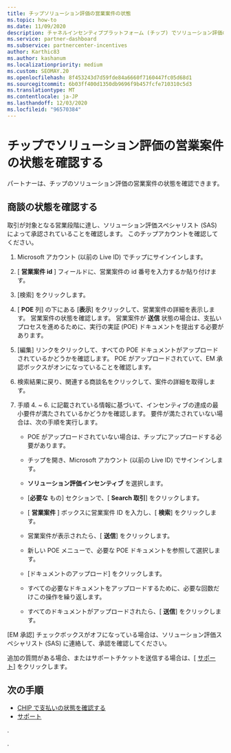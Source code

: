 ```yaml
---
title: チップソリューション評価の営業案件の状態
ms.topic: how-to
ms.date: 11/09/2020
description: チャネルインセンティブプラットフォーム (チップ) でソリューション評価の営業案件の状態を確認する方法について説明します。
ms.service: partner-dashboard
ms.subservice: partnercenter-incentives
author: Karthic83
ms.author: kashanum
ms.localizationpriority: medium
ms.custom: SEOMAY.20
ms.openlocfilehash: 8f453243d7d59fde84a6660f7160447fc05d68d1
ms.sourcegitcommit: 6b03ff400d1350db9696f9b457fcfe710310c5d3
ms.translationtype: MT
ms.contentlocale: ja-JP
ms.lasthandoff: 12/03/2020
ms.locfileid: "96570384"
---
```

# <a name="find-your-solution-assessments-opportunity-status-on-chip"></a>チップでソリューション評価の営業案件の状態を確認する

パートナーは、チップのソリューション評価の営業案件の状態を確認できます。

## <a name="determine-the-status-of-your-deal"></a>商談の状態を確認する

取引が対象となる営業段階に達し、ソリューション評価スペシャリスト (SAS) によって承認されていることを確認します。 このチップアカウントを確認してください。

1. Microsoft アカウント (以前の Live ID) でチップにサインインします。
1. [ **営業案件 id** ] フィールドに、営業案件の id 番号を入力するか貼り付けます。
3. [検索] をクリックします。

1. [ **POE** 列] の下にある [**表示**] をクリックして、営業案件の詳細を表示します。 営業案件の状態を確認します。 営業案件が **送信** 状態の場合は、支払いプロセスを進めるために、実行の実証 (POE) ドキュメントを提出する必要があります。
 
1. [編集] リンクをクリックして、すべての POE ドキュメントがアップロードされているかどうかを確認します。 POE がアップロードされていて、EM 承認ボックスがオンになっていることを確認します。
 
1. 検索結果に戻り、関連する商談名をクリックして、案件の詳細を取得します。 

1. 手順 4. ~ 6. に記載されている情報に基づいて、インセンティブの達成の最小要件が満たされているかどうかを確認します。 要件が満たされていない場合は、次の手順を実行します。
 
     - POE がアップロードされていない場合は、チップにアップロードする必要があります。
 
     - チップを開き、Microsoft アカウント (以前の Live ID) でサインインします。
 
     - **ソリューション評価インセンティブ** を選択します。

     - [**必要な** もの] セクションで、[ **Search 取引**] をクリックします。

     - [ **営業案件** ] ボックスに営業案件 ID を入力し、[ **検索**] をクリックします。

     - 営業案件が表示されたら、[ **送信**] をクリックします。
  
     - 新しい POE メニューで、必要な POE ドキュメントを参照して選択します。

     - [ドキュメントのアップロード] をクリックします。

     - すべての必要なドキュメントをアップロードするために、必要な回数だけこの操作を繰り返します。

     - すべてのドキュメントがアップロードされたら、[ **送信**] をクリックします。

[EM 承認] チェックボックスがオフになっている場合は、ソリューション評価スペシャリスト (SAS) に連絡して、承認を確認してください。
 
追加の質問がある場合、またはサポートチケットを送信する場合は、[ [サポート](report-problems-with-partner-center.md)] をクリックします。

## <a name="next-steps"></a>次の手順

- [CHIP で支払いの状態を確認する](chip-payment-status.md)
- [サポート](report-problems-with-partner-center.md)

.




.





